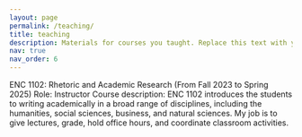 ```yaml
---
layout: page
permalink: /teaching/
title: teaching
description: Materials for courses you taught. Replace this text with your description.
nav: true
nav_order: 6
---
```


ENC 1102: Rhetoric and Academic Research (From Fall 2023 to Spring 2025)
Role: Instructor
Course description: ENC 1102 introduces the students to writing academically in a broad range of disciplines, including the humanities, social sciences, business, and natural sciences. My job is to give lectures, grade, hold office hours, and coordinate classroom activities.
